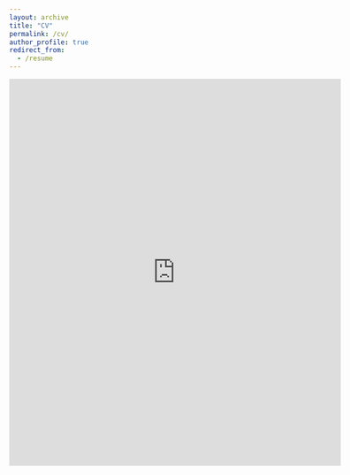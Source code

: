 ```yaml
---
layout: archive
title: "CV"
permalink: /cv/
author_profile: true
redirect_from:
  - /resume
---
```


<embed src="https://sydney-white.github.io/web/files/Sydney-White-CV.pdf" width="600" height="700" type='application/pdf'> 
